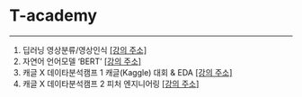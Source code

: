 # T-academy
---

1. 딥러닝 영상분류/영상인식 [[강의 주소]](https://tacademy.skplanet.com/live/player/onlineLectureDetail.action?seq=159)
2. 자연어 언어모델 ‘BERT’ [[강의 주소]](https://tacademy.skplanet.com/live/player/onlineLectureDetail.action?seq=164) 
3. 캐글 X 데이타분석캠프 1 캐글(Kaggle) 대회 & EDA [[강의 주소]](https://tacademy.skplanet.com/live/player/onlineLectureDetail.action?seq=189)
4. 캐글 X 데이타분석캠프 2 피처 엔지니어링 [[강의 주소]](https://tacademy.skplanet.com/live/player/onlineLectureDetail.action?seq=191)
